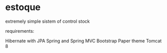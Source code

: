 # estoque

extremely simple sistem of control stock

requirements:

Hibernate with JPA
Spring and Spring MVC
Bootstrap Paper theme
Tomcat 8
